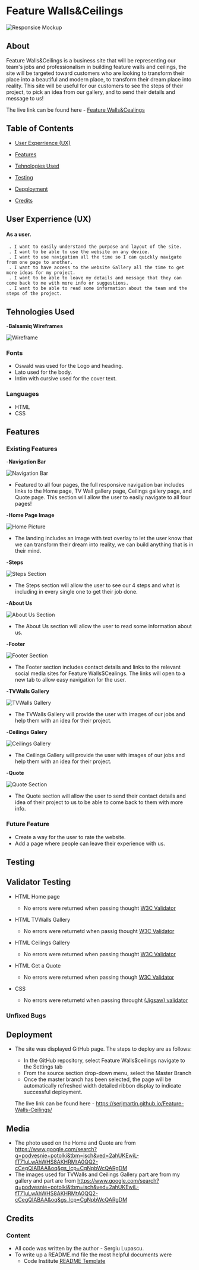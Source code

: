           
          
   # Feature Walls&Ceilings

![Responsice Mockup](https://github.com/SerjMartin/Feature-Walls-Ceilings/blob/master/media/mockup.png)

## About

Feature Walls&Ceilings is a business site that will be representing our team's jobs and professionalism in building feature walls and ceilings, the site will be targeted toward customers who are looking to transform their place into a beautiful and modern place, to transform their dream place into reality. This site will be useful for our customers to see the steps of their project, to pick an idea from our gallery, and to send their details and message to us!

The live link can be found here - [Feature Walls&Cealings](https://serjmartin.github.io/Feature-Walls-Ceilings/)




## Table of Contents

  - [User Experrience (UX)](#UX)

  - [Features](#features)

  - [Tehnologies Used](#tehnologies-used)

  - [Testing](#testing)

  - [Depployment](#deployment)

  - [Credits](#credits)
 
<a name="UX"></a>
## User Experrience (UX)
   #### As a user.
     . I want to easily understand the purpose and layout of the site.
     . I want to be able to use the website on any device.
     . I want to use navigation all the time so I can quickly navigate from one page to another.
     . I want to have access to the website Gallery all the time to get more ideas for my project.
     . I want to be able to leave my details and message that they can come back to me with more info or suggestions.
     . I want to be able to read some information about the team and the steps of the project.
  
  <a name="tehnologies-used"></a>
 ## Tehnologies Used
 
-__Balsamiq Wireframes__

![Wireframe](https://github.com/SerjMartin/Feature-Walls-Ceilings/blob/master/media/wireframe-balzamic.png)

### Fonts

  * Oswald was used for the Logo and heading.
  * Lato used for the body.
  * Intim with cursive used for the cover text.

### Languages

  * HTML
  * CSS

<a name="features"></a>
## Features

### Existing Features

-__Navigation Bar__

![Navigation Bar](https://github.com/SerjMartin/Feature-Walls-Ceilings/blob/master/media/navigation_bar.png)

  - Featured to all four pages, the full responsive navigation bar includes links to the Home page, TV Wall gallery page, Ceilings gallery page, and Quote page. This section will allow the user to easily navigate to all four pages!

-__Home Page Image__

![Home Picture](https://github.com/SerjMartin/Feature-Walls-Ceilings/blob/master/media/home_img.png)

  - The landing includes an image with text overlay to let the user know that we can transform their dream into reality, we can build anything that is in their mind. 

-__Steps__

![Steps Section](https://github.com/SerjMartin/Feature-Walls-Ceilings/blob/master/media/steps_img.png)

  - The Steps section will allow the user to see our 4 steps and what is including in every single one to get their job done.

-__About Us__

![About Us Section](https://github.com/SerjMartin/Feature-Walls-Ceilings/blob/master/media/about_us_img.png)

  - The About Us section will allow the user to read some information about us.

-__Footer__

![Footer Section](https://github.com/SerjMartin/Feature-Walls-Ceilings/blob/master/media/footer_img.png)

  - The Footer section includes contact details and links to the relevant social media sites for Feature Walls$Cealings. The links will open to a new tab to allow easy navigation for the user. 

-__TVWalls Gallery__

![TVWalls Gallery](https://github.com/SerjMartin/Feature-Walls-Ceilings/blob/master/media/tvwalls_gallery.png)

  - The TVWalls Gallery will provide the user with images of our jobs and help them with an idea for their project. 

-__Ceilings Galery__

![Ceilings Gallery](https://github.com/SerjMartin/Feature-Walls-Ceilings/blob/master/media/ceilings_gallery.png)

  - The Ceilings Gallery will provide the user with images of our jobs and help them with an idea for their project.

-__Quote__

![Quote Section](https://github.com/SerjMartin/Feature-Walls-Ceilings/blob/master/media/detail_img.png)

  - The Quote section will allow the user to send their contact details and idea of their project to us to be able to come back to them with more info.

### Future Feature

 - Create a way for the user to rate the website.
 - Add a page where people can leave their experience with us.

## Testing

## Validator Testing

- HTML Home page
  - No errors were returned when passing thought [W3C Validator](https://validator.w3.org/nu/?showsource=yes&doc=https%3A%2F%2Fserjmartin.github.io%2FFeature-Walls-Ceilings%2F)

- HTML TVWalls Gallery
  - No errors were returnetd when passig thought [W3C Validator](https://validator.w3.org/nu/?doc=https%3A%2F%2Fserjmartin.github.io%2FFeature-Walls-Ceilings%2Ftvwalls.html)

- HTML Ceilings Gallery
  - No errors were returned when passing thought [W3C Validator](https://validator.w3.org/nu/?doc=https%3A%2F%2Fserjmartin.github.io%2FFeature-Walls-Ceilings%2Fcielings.html)

- HTML Get a Quote 
  - No errors were returned when passing though [W3C Validator](https://validator.w3.org/nu/?doc=https%3A%2F%2Fserjmartin.github.io%2FFeature-Walls-Ceilings%2Fgetaquote.html)

- CSS
  - No errors were returnetd when passing throught [(Jigsaw) validator](https://jigsaw.w3.org/css-validator/validator?uri=https%3A%2F%2Fserjmartin.github.io%2FFeature-Walls-Ceilings%2Findex.html&profile=css3svg&userme)

### Unfixed Bugs

## Deployment

 - The site was displayed GitHub page. The steps to deploy are as follows:
    - In the GitHub repository, select Feature Walls$ceilings navigate to the Settings tab 
    - From the source section drop-down menu, select the Master Branch
    - Once the master branch has been selected, the page will be automatically refreshed width detailed ribbon display to indicate successful deployment.

    The live link can be found here - https://serjmartin.github.io/Feature-Walls-Ceilings/

## Media

  - The photo used on the Home and Quote are from https://www.google.com/search?q=podvesnie+potolki&tbm=isch&ved=2ahUKEwiL-fT71uLwAhWHS8AKHRMtA0QQ2-cCegQIABAA&oq&gs_lcp=CgNpbWcQARgDM
  - The images used for TVWalls and Ceilings Gallery part are from my gallery and part are from https://www.google.com/search?q=podvesnie+potolki&tbm=isch&ved=2ahUKEwiL-fT71uLwAhWHS8AKHRMtA0QQ2-cCegQIABAA&oq&gs_lcp=CgNpbWcQARgDM


## Credits

  ### Content
   * All code was written by the author - Sergiu Lupascu.
   * To write up a README.md file the most helpful documents were
     * Code Institute [README Template](https://github.com/Code-Institute-Solutions/readme-temple)

